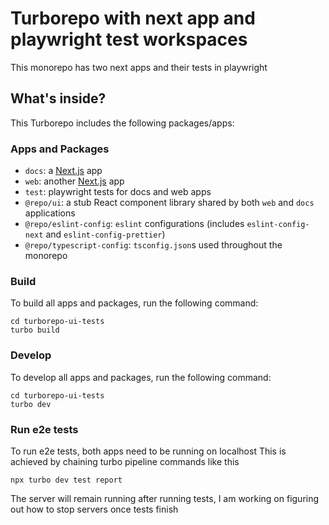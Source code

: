 # Turborepo with next app and playwright test workspaces

This monorepo has two next apps and their tests in playwright

## What's inside?

This Turborepo includes the following packages/apps:

### Apps and Packages

- `docs`: a [Next.js](https://nextjs.org/) app
- `web`: another [Next.js](https://nextjs.org/) app
- `test`: playwright tests for docs and web apps
- `@repo/ui`: a stub React component library shared by both `web` and `docs` applications
- `@repo/eslint-config`: `eslint` configurations (includes `eslint-config-next` and `eslint-config-prettier`)
- `@repo/typescript-config`: `tsconfig.json`s used throughout the monorepo

### Build

To build all apps and packages, run the following command:

```
cd turborepo-ui-tests
turbo build
```

### Develop

To develop all apps and packages, run the following command:

```
cd turborepo-ui-tests
turbo dev
```

### Run e2e tests
To run e2e tests, both apps need to be running on localhost
This is achieved by chaining turbo pipeline commands like this

```
npx turbo dev test report
```

The server will remain running after running tests, I am working on figuring out how to stop servers once tests finish



